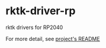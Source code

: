 # rktk-driver-rp

rktk drivers for RP2040

For more detail, see [project's README](https://github.com/nazo6/rktk)
